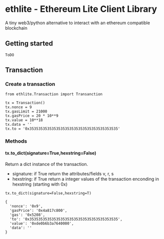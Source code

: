 # ethlite - Ethereum Lite Client Library
A tiny web3/python alternative to interact with an ethereum compatible blockchain

## Getting started
```
ToDO
```

## Transaction 

### Create a transaction

```
from ethlite.Transaction import Transanction

tx = Transaction()
tx.nonce = 9
tx.gasLimit = 21000
tx.gasPrice = 20 * 10**9
tx.value = 10**18
tx.data = ''
tx.to = '0x3535353535353535353535353535353535353535'

```
### Methods

#### tx.to_dict(signature=True,hexstring=False)

Return a dict instance of the transaction. 

- signature: if True return the attributes/fields v, r, s
- hexstring: if True return a integer values of the transaction enconding in hexstring (starting with 0x)

```
tx.to_dict(signature=False,hexstring=T)

{
  'nonce': '0x9', 
  'gasPrice': '0x4a817c800', 
  'gas': '0x5208', 
  'to': '0x3535353535353535353535353535353535353535', 
  'value': '0xde0b6b3a7640000', 
  'data': ''
}
```

